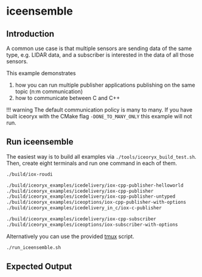 # iceensemble

## Introduction

A common use case is that multiple sensors are sending data of the same type, e.g. LIDAR data, and a subscriber is interested in the data of all those sensors.

This example demonstrates

1. how you can run multiple publisher applications publishing on the same topic (n:m communication)
2. how to communicate between C and C++

!!! warning
    The default communication policy is many to many. If you have built iceoryx with the CMake flag `-DONE_TO_MANY_ONLY` this example will not run.

## Run iceensemble

The easiest way is to build all examples via `./tools/iceoryx_build_test.sh`. Then, create eight terminals and run one command in each of them.

```sh
./build/iox-roudi

./build/iceoryx_examples/icedelivery/iox-cpp-publisher-helloworld
./build/iceoryx_examples/icedelivery/iox-cpp-publisher
./build/iceoryx_examples/icedelivery/iox-cpp-publisher-untyped
./build/iceoryx_examples/iceoptions/iox-cpp-publisher-with-options
./build/iceoryx_examples/icedelivery_in_c/iox-c-publisher

./build/iceoryx_examples/icedelivery/iox-cpp-subscriber
./build/iceoryx_examples/iceoptions/iox-subscriber-with-options
```

Alternatively you can use the provided [tmux](https://en.wikipedia.org/wiki/Tmux) script.

```sh
./run_iceensemble.sh
```

## Expected Output

<!-- add asciiema link here -->
